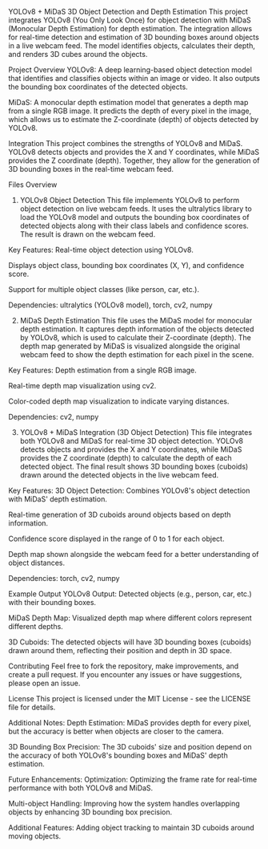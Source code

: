 YOLOv8 + MiDaS 3D Object Detection and Depth Estimation
This project integrates YOLOv8 (You Only Look Once) for object detection with MiDaS (Monocular Depth Estimation) for depth estimation. The integration allows for real-time detection and estimation of 3D bounding boxes around objects in a live webcam feed. The model identifies objects, calculates their depth, and renders 3D cubes around the objects.

Project Overview
YOLOv8: A deep learning-based object detection model that identifies and classifies objects within an image or video. It also outputs the bounding box coordinates of the detected objects.

MiDaS: A monocular depth estimation model that generates a depth map from a single RGB image. It predicts the depth of every pixel in the image, which allows us to estimate the Z-coordinate (depth) of objects detected by YOLOv8.

Integration
This project combines the strengths of YOLOv8 and MiDaS. YOLOv8 detects objects and provides the X and Y coordinates, while MiDaS provides the Z coordinate (depth). Together, they allow for the generation of 3D bounding boxes in the real-time webcam feed.

Files Overview
1. YOLOv8 Object Detection
This file implements YOLOv8 to perform object detection on live webcam feeds. It uses the ultralytics library to load the YOLOv8 model and outputs the bounding box coordinates of detected objects along with their class labels and confidence scores. The result is drawn on the webcam feed.

Key Features:
Real-time object detection using YOLOv8.

Displays object class, bounding box coordinates (X, Y), and confidence score.

Support for multiple object classes (like person, car, etc.).

Dependencies:
ultralytics (YOLOv8 model), torch, cv2, numpy

2. MiDaS Depth Estimation
This file uses the MiDaS model for monocular depth estimation. It captures depth information of the objects detected by YOLOv8, which is used to calculate their Z-coordinate (depth). The depth map generated by MiDaS is visualized alongside the original webcam feed to show the depth estimation for each pixel in the scene.

Key Features:
Depth estimation from a single RGB image.

Real-time depth map visualization using cv2.

Color-coded depth map visualization to indicate varying distances.

Dependencies:
cv2, numpy

3. YOLOv8 + MiDaS Integration (3D Object Detection)
This file integrates both YOLOv8 and MiDaS for real-time 3D object detection. YOLOv8 detects objects and provides the X and Y coordinates, while MiDaS provides the Z coordinate (depth) to calculate the depth of each detected object. The final result shows 3D bounding boxes (cuboids) drawn around the detected objects in the live webcam feed.

Key Features:
3D Object Detection: Combines YOLOv8's object detection with MiDaS' depth estimation.

Real-time generation of 3D cuboids around objects based on depth information.

Confidence score displayed in the range of 0 to 1 for each object.

Depth map shown alongside the webcam feed for a better understanding of object distances.

Dependencies:
torch, cv2, numpy

Example Output
YOLOv8 Output: Detected objects (e.g., person, car, etc.) with their bounding boxes.

MiDaS Depth Map: Visualized depth map where different colors represent different depths.

3D Cuboids: The detected objects will have 3D bounding boxes (cuboids) drawn around them, reflecting their position and depth in 3D space.

Contributing
Feel free to fork the repository, make improvements, and create a pull request. If you encounter any issues or have suggestions, please open an issue.

License
This project is licensed under the MIT License - see the LICENSE file for details.

Additional Notes:
Depth Estimation: MiDaS provides depth for every pixel, but the accuracy is better when objects are closer to the camera.

3D Bounding Box Precision: The 3D cuboids' size and position depend on the accuracy of both YOLOv8's bounding boxes and MiDaS' depth estimation.

Future Enhancements:
Optimization: Optimizing the frame rate for real-time performance with both YOLOv8 and MiDaS.

Multi-object Handling: Improving how the system handles overlapping objects by enhancing 3D bounding box precision.

Additional Features: Adding object tracking to maintain 3D cuboids around moving objects.
